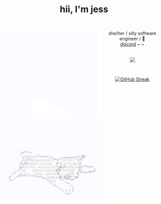 <div align="center">
<h1>hii, I'm jess</h1><br />
</div>

<p float="left">
  <img align="left" width="305px" src="https://github.com/5nplol/coolstuff/blob/main/banner%20(1).png?raw=true">
  <p float="left">
    <div align="center">
      she/her / silly software engineer / 🩷<br />
      <a href="https://discord.com/users/903262692335312946/">discord</a> ~ 
      <a href=""></a> ~ 
      <a href=""></a><br />
      <br />
      <p><a href="https://discord.com/users/903262692335312946"><img align="center" src="https://lanyard-profile-readme.vercel.app/api/903262692335312946?bg=302c33"></a></p>
      <br />
      <p>
        <a href="https://git.io/streak-stats"><img src="https://github-readme-streak-stats.herokuapp.com?user=5nplol&theme=catppuccin-mocha&hide_border=true&border_radius=10&card_width=495&card_height=200&background=302C33" alt="GitHub Streak" /></a>
      </p>
    </div>
  </p>
</p>
